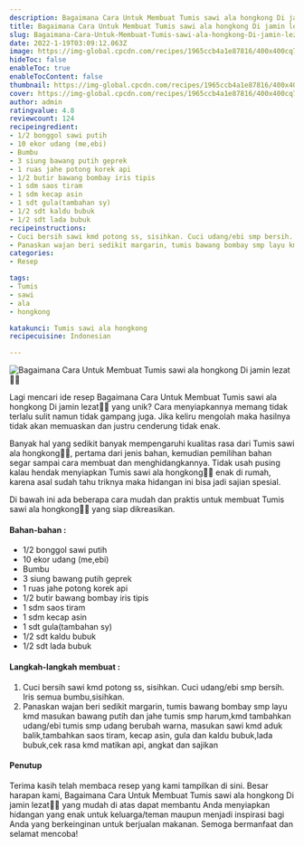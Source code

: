 ```yaml
---
description: Bagaimana Cara Untuk Membuat Tumis sawi ala hongkong Di jamin lezat"
title: Bagaimana Cara Untuk Membuat Tumis sawi ala hongkong Di jamin lezat
slug: Bagaimana-Cara-Untuk-Membuat-Tumis-sawi-ala-hongkong-Di-jamin-lezat
date: 2022-1-19T03:09:12.063Z
image: https://img-global.cpcdn.com/recipes/1965ccb4a1e87816/400x400cq70/photo.jpg
hideToc: false
enableToc: true
enableTocContent: false
thumbnail: https://img-global.cpcdn.com/recipes/1965ccb4a1e87816/400x400cq70/photo.jpg
cover: https://img-global.cpcdn.com/recipes/1965ccb4a1e87816/400x400cq70/photo.jpg
author: admin
ratingvalue: 4.8
reviewcount: 124
recipeingredient:
- 1/2 bonggol sawi putih
- 10 ekor udang (me,ebi)
- Bumbu
- 3 siung bawang putih geprek
- 1 ruas jahe potong korek api
- 1/2 butir bawang bombay iris tipis
- 1 sdm saos tiram
- 1 sdm kecap asin
- 1 sdt gula(tambahan sy)
- 1/2 sdt kaldu bubuk
- 1/2 sdt lada bubuk
recipeinstructions:
- Cuci bersih sawi kmd potong ss, sisihkan. Cuci udang/ebi smp bersih. Iris semua bumbu,sisihkan.
- Panaskan wajan beri sedikit margarin, tumis bawang bombay smp layu kmd masukan bawang putih dan jahe tumis smp harum,kmd tambahkan udang/ebi tumis smp udang berubah warna, masukan sawi kmd aduk balik,tambahkan saos tiram, kecap asin, gula dan kaldu bubuk,lada bubuk,cek rasa kmd matikan api, angkat dan sajikan
categories:
- Resep

tags:
- Tumis
- sawi
- ala
- hongkong

katakunci: Tumis sawi ala hongkong
recipecuisine: Indonesian

---
```


![Bagaimana Cara Untuk Membuat Tumis sawi ala hongkong Di jamin lezat👩‍🍳](https://img-global.cpcdn.com/recipes/1965ccb4a1e87816/400x400cq70/photo.jpg)

Lagi mencari ide resep Bagaimana Cara Untuk Membuat Tumis sawi ala hongkong Di jamin lezat👩‍🍳 yang unik? Cara menyiapkannya memang tidak terlalu sulit namun tidak gampang juga. Jika keliru mengolah maka hasilnya tidak akan memuaskan dan justru cenderung tidak enak.

Banyak hal yang sedikit banyak mempengaruhi kualitas rasa dari Tumis sawi ala hongkong👩‍🍳, pertama dari jenis bahan, kemudian pemilihan bahan segar sampai cara membuat dan menghidangkannya. Tidak usah pusing kalau hendak menyiapkan Tumis sawi ala hongkong👩‍🍳 enak di rumah, karena asal sudah tahu triknya maka hidangan ini bisa jadi sajian spesial.

Di bawah ini ada beberapa cara mudah dan praktis untuk membuat Tumis sawi ala hongkong👩‍🍳 yang siap dikreasikan.

<!--inarticleads1-->

#### Bahan-bahan :

- 1/2 bonggol sawi putih
- 10 ekor udang (me,ebi)
- Bumbu
- 3 siung bawang putih geprek
- 1 ruas jahe potong korek api
- 1/2 butir bawang bombay iris tipis
- 1 sdm saos tiram
- 1 sdm kecap asin
- 1 sdt gula(tambahan sy)
- 1/2 sdt kaldu bubuk
- 1/2 sdt lada bubuk

<!--inarticleads2-->

#### Langkah-langkah membuat :

1. Cuci bersih sawi kmd potong ss, sisihkan. Cuci udang/ebi smp bersih. Iris semua bumbu,sisihkan.
1. Panaskan wajan beri sedikit margarin, tumis bawang bombay smp layu kmd masukan bawang putih dan jahe tumis smp harum,kmd tambahkan udang/ebi tumis smp udang berubah warna, masukan sawi kmd aduk balik,tambahkan saos tiram, kecap asin, gula dan kaldu bubuk,lada bubuk,cek rasa kmd matikan api, angkat dan sajikan

#### Penutup

Terima kasih telah membaca resep yang kami tampilkan di sini. Besar harapan kami, Bagaimana Cara Untuk Membuat Tumis sawi ala hongkong Di jamin lezat👩‍🍳 yang mudah di atas dapat membantu Anda menyiapkan hidangan yang enak untuk keluarga/teman maupun menjadi inspirasi bagi Anda yang berkeinginan untuk berjualan makanan. Semoga bermanfaat dan selamat mencoba!